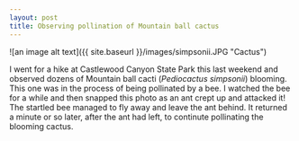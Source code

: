 ```yaml
---
layout: post
title: Observing pollination of Mountain ball cactus 
---
```


![an image alt text]({{ site.baseurl }}/images/simpsonii.JPG "Cactus")

I went for a hike at Castlewood Canyon State Park this last weekend and observed dozens of Mountain ball cacti (*Pediocactus simpsonii*) blooming. This one was in the process of being pollinated by a bee. I watched the bee for a while and then snapped this photo as an ant crept up and attacked it! The startled bee managed to fly away and leave the ant behind. It returned a minute or so later, after the ant had left, to continute pollinating the blooming cactus. 
